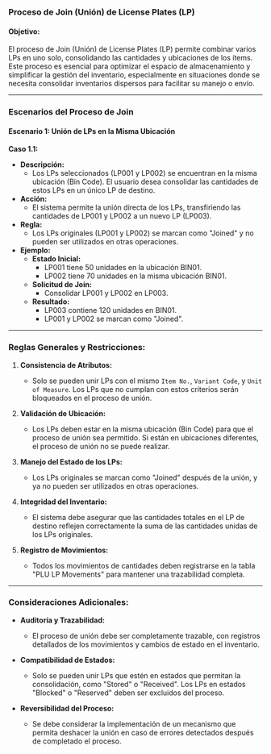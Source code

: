 ### Proceso de Join (Unión) de License Plates (LP)

#### Objetivo:
El proceso de Join (Unión) de License Plates (LP) permite combinar varios LPs en uno solo, consolidando las cantidades y ubicaciones de los ítems. Este proceso es esencial para optimizar el espacio de almacenamiento y simplificar la gestión del inventario, especialmente en situaciones donde se necesita consolidar inventarios dispersos para facilitar su manejo o envío.

---

### Escenarios del Proceso de Join

#### **Escenario 1: Unión de LPs en la Misma Ubicación**

**Caso 1.1:**

- **Descripción:**
  - Los LPs seleccionados (LP001 y LP002) se encuentran en la misma ubicación (Bin Code). El usuario desea consolidar las cantidades de estos LPs en un único LP de destino.
- **Acción:**
  - El sistema permite la unión directa de los LPs, transfiriendo las cantidades de LP001 y LP002 a un nuevo LP (LP003).
- **Regla:**
  - Los LPs originales (LP001 y LP002) se marcan como "Joined" y no pueden ser utilizados en otras operaciones.
- **Ejemplo:**
  - **Estado Inicial:**
    - LP001 tiene 50 unidades en la ubicación BIN01.
    - LP002 tiene 70 unidades en la misma ubicación BIN01.
  - **Solicitud de Join:**
    - Consolidar LP001 y LP002 en LP003.
  - **Resultado:**
    - LP003 contiene 120 unidades en BIN01.
    - LP001 y LP002 se marcan como "Joined".

---

### Reglas Generales y Restricciones:

1. **Consistencia de Atributos:**
   - Solo se pueden unir LPs con el mismo `Item No.`, `Variant Code`, y `Unit of Measure`. Los LPs que no cumplan con estos criterios serán bloqueados en el proceso de unión.
   
2. **Validación de Ubicación:**
   - Los LPs deben estar en la misma ubicación (Bin Code) para que el proceso de unión sea permitido. Si están en ubicaciones diferentes, el proceso de unión no se puede realizar.

3. **Manejo del Estado de los LPs:**
   - Los LPs originales se marcan como "Joined" después de la unión, y ya no pueden ser utilizados en otras operaciones.
   
4. **Integridad del Inventario:**
   - El sistema debe asegurar que las cantidades totales en el LP de destino reflejen correctamente la suma de las cantidades unidas de los LPs originales.

5. **Registro de Movimientos:**
   - Todos los movimientos de cantidades deben registrarse en la tabla "PLU LP Movements" para mantener una trazabilidad completa.

---

### Consideraciones Adicionales:

- **Auditoría y Trazabilidad:**
  - El proceso de unión debe ser completamente trazable, con registros detallados de los movimientos y cambios de estado en el inventario.

- **Compatibilidad de Estados:**
  - Solo se pueden unir LPs que estén en estados que permitan la consolidación, como "Stored" o "Received". Los LPs en estados "Blocked" o "Reserved" deben ser excluidos del proceso.

- **Reversibilidad del Proceso:**
  - Se debe considerar la implementación de un mecanismo que permita deshacer la unión en caso de errores detectados después de completado el proceso.